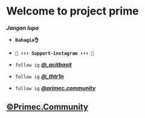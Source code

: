 # Welcome to project prime

***Jangan lupa***
- **```Bahagia👌```**

- **```🔴 ⬇⬇⬇ Support-instagram ⬇⬇⬇ 🔴```**

- `follow ig` ***[@_acitbasit](http://instagram.com/_acitbasit/)***
- `follow ig` ***[@_thtr1n](https://www.instagram.com/_thtr1n/)***
- `follow ig` ***[@primec.community](http://instagram.com/primec.community/)***

## [©Primec.Community](http://instagram.com/primec.community/)